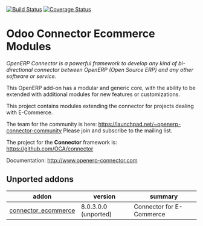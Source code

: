 [![Build Status](https://travis-ci.org/OCA/connector-ecommerce.svg?branch=9.0)](https://travis-ci.org/OCA/connector-ecommerce)
[![Coverage Status](https://coveralls.io/repos/OCA/connector-ecommerce/badge.png?branch=9.0)](https://coveralls.io/r/OCA/connector-ecommerce?branch=7.0)

Odoo Connector Ecommerce Modules
================================

*OpenERP Connector is a powerful framework to develop any kind of bi-directional connector between OpenERP (Open Source ERP) and any other software or service.*

This OpenERP add-on has a modular and generic core, with the ability to be extended with additional modules for new features or customizations.

This project contains modules extending the connector for projects dealing with E-Commerce.

The team for the community is here: https://launchpad.net/~openerp-connector-community
Please join and subscribe to the mailing list.

The project for the **Connector** framework is: https://github.com/OCA/connector

Documentation:
http://www.openerp-connector.com

[//]: # (addons)
Unported addons
---------------
addon | version | summary
--- | --- | ---
[connector_ecommerce](connector_ecommerce/) | 8.0.3.0.0 (unported) | Connector for E-Commerce

[//]: # (end addons)
